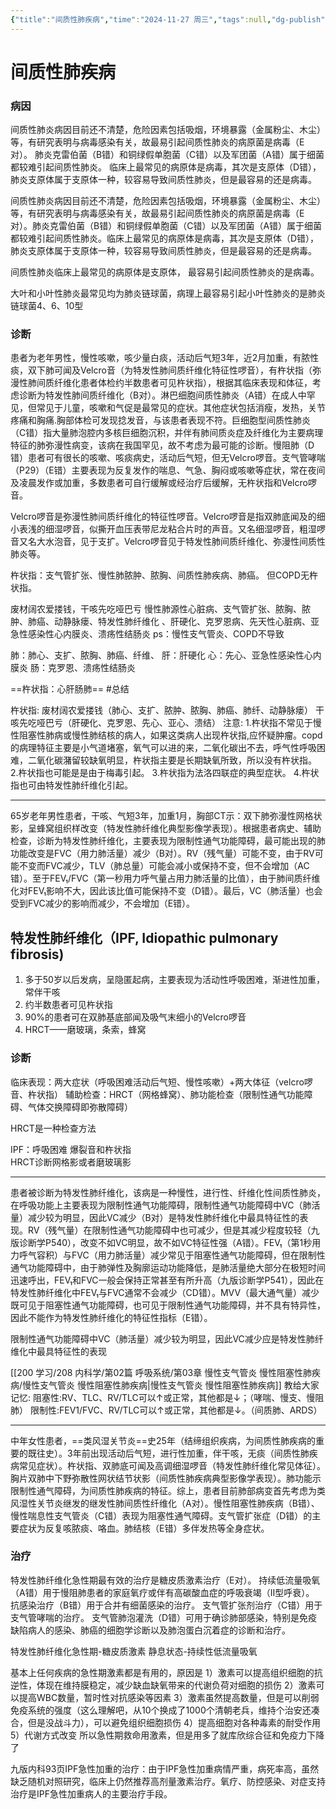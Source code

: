 ```yaml
---
{"title":"间质性肺疾病","time":"2024-11-27 周三","tags":null,"dg-publish":true,"permalink":"/200 学习/208 内科学/第02篇 呼吸系统/第09章 间质性肺疾病/间质性肺疾病/","dgPassFrontmatter":true,"created":"2024-11-27T08:54:42.000+08:00","updated":"2024-12-02T09:23:24.000+08:00"}
---
```


# 间质性肺疾病

### 病因
间质性肺炎病因目前还不清楚，危险因素包括吸烟，环境暴露（金属粉尘、木尘）等，有研究表明与病毒感染有关，故最易引起间质性肺炎的病原菌是病毒（E对）。
肺炎克雷伯菌（B错）和铜绿假单胞菌（C错）以及军团菌（A错）属于细菌都较难引起间质性肺炎。
临床上最常见的病原体是病毒，其次是支原体（D错），肺炎支原体属于支原体一种，较容易导致间质性肺炎，但是最容易的还是病毒。

间质性肺炎病因目前还不清楚，危险因素包括吸烟，环境暴露（金属粉尘、木尘）等，有研究表明与病毒感染有关，故最易引起间质性肺炎的病原菌是病毒（E对）。肺炎克雷伯菌（B错）和铜绿假单胞菌（C错）以及军团菌（A错）属于细菌都较难引起间质性肺炎。临床上最常见的病原体是病毒，其次是支原体（D错），肺炎支原体属于支原体一种，较容易导致间质性肺炎，但是最容易的还是病毒。

间质性肺炎临床上最常见的病原体是支原体，
最容易引起间质性肺炎的是病毒。

大叶和小叶性肺炎最常见均为肺炎链球菌，病理上最容易引起小叶性肺炎的是肺炎链球菌4、6、10型
### 诊断
患者为老年男性，慢性咳嗽，咳少量白痰，活动后气短3年，近2月加重，有脓性痰，双下肺可闻及Velcro音（为特发性肺间质纤维化特征性啰音），有杵状指（弥漫性肺间质纤维化患者体检约半数患者可见杵状指），根据其临床表现和体征，考虑诊断为特发性肺间质纤维化（B对）。淋巴细胞间质性肺炎（A错）在成人中罕见，但常见于儿童，咳嗽和气促是最常见的症状。其他症状包括消瘦，发热，关节疼痛和胸痛.胸部体检可发现捻发音，与该患者表现不符。巨细胞型间质性肺炎（C错）指大量肺泡腔内多核巨细胞沉积，并伴有肺间质炎症及纤维化为主要病理特征的肺弥漫性病变，该病在我国罕见，故不考虑为最可能的诊断。慢阻肺（D错）患者可有很长的咳嗽、咳痰病史，活动后气短，但无Velcro啰音。支气管哮喘（P29）（E错）主要表现为反复发作的喘息、气急、胸闷或咳嗽等症状，常在夜间及凌晨发作或加重，多数患者可自行缓解或经治疗后缓解，无杵状指和Velcro啰音。

Velcro啰音是弥漫性肺间质纤维化的特征性啰音。Velcro啰音是指双肺底闻及的细小表浅的细湿啰音，似撕开血压表带尼龙粘合片时的声音。又名细湿啰音，粗湿啰音又名大水泡音，见于支扩。Velcro啰音见于特发性肺间质纤维化、弥漫性间质性肺炎等。

杵状指：支气管扩张、慢性肺脓肿、脓胸、间质性肺疾病、肺癌。  但COPD无杵状指。

废材阔农爱搂钱，干咳先吃哑巴亏
慢性肺源性心脏病、支气管扩张、脓胸、脓肿、肺癌、动静脉瘘、特发性肺纤维化 、肝硬化、克罗恩病、先天性心脏病、亚急性感染性心内膜炎、溃疡性结肠炎
ps：慢性支气管炎、COPD不导致

肺：肺心、支扩、脓胸、肺癌、纤维、
肝：肝硬化
心：先心、亚急性感染性心内膜炎
肠：克罗恩、溃疡性结肠炎

==杵状指：心肝肠肺== #总结

杵状指:
废材阔农爱搂钱（肺心、支扩、脓肿、脓胸、肺癌、肺纤、动静脉瘘）
干咳先吃哑巴亏（肝硬化、克罗恩、先心、亚心、溃结）
注意:
1.杵状指不常见于慢性阻塞性肺病或慢性肺结核的病人，如果这类病人出现杵状指,应怀疑肿瘤。copd的病理特征主要是小气道堵塞，氧气可以进的来，二氧化碳出不去，呼气性呼吸困难，二氧化碳潴留较缺氧明显，杵状指主要是长期缺氧所致，所以没有杵状指。
2.杵状指也可能是是由于梅毒引起。
3.杵状指为法洛四联症的典型症状。
4.杵状指也可由特发性肺纤维化引起。
***
65岁老年男性患者，干咳、气短3年，加重1月，胸部CT示：双下肺弥漫性网格状影，呈蜂窝组织样改变（特发性肺纤维化典型影像学表现）。根据患者病史、辅助检查，诊断为特发性肺纤维化，主要表现为限制性通气功能障碍，最可能出现的肺功能改变是FVC（用力肺活量）减少（B对）。RV（残气量）可能不变，由于RV可能不变而FVC减少，TLV（肺总量）可能会减小或保持不变，但不会增加（AC错）。至于FEV₁/FVC（第一秒用力呼气量占用力肺活量的比值），由于肺间质纤维化对FEV₁影响不大，因此该比值可能保持不变（D错）。最后，VC（肺活量）也会受到FVC减少的影响而减少，不会增加（E错）。
## 特发性肺纤维化（IPF, Idiopathic pulmonary fibrosis)
1. 多于50岁以后发病，呈隐匿起病，主要表现为活动性呼吸困难，渐进性加重，常伴干咳
2. 约半数患者可见杵状指
3. 90%的患者可在双肺基底部闻及吸气末细小的Velcro啰音
4. HRCT——磨玻璃，条索，蜂窝

### 诊断
临床表现：两大症状（呼吸困难活动后气短、慢性咳嗽）+两大体征（velcro啰音、杵状指）
辅助检查：HRCT（网格蜂窝）、肺功能检查（限制性通气功能障碍、气体交换障碍即弥散障碍）

HRCT是一种检查方法

IPF：呼吸困难  爆裂音和杵状指  
HRCT诊断网格影或者磨玻璃影
***
患者被诊断为特发性肺纤维化，该病是一种慢性，进行性、纤维化性间质性肺炎，在呼吸功能上主要表现为限制性通气功能障碍，限制性通气功能障碍中VC（肺活量）减少较为明显，因此VC减少（B对）是特发性肺纤维化中最具特征性的表现。RV（残气量）在限制性通气功能障碍中也可减少，但是其减少程度较轻（九版诊断学P540），改变不如VC明显，故不如VC特征性强（A错）。FEV₁（第1秒用力呼气容积）与FVC（用力肺活量）减少常见于阻塞性通气功能障碍，但在限制性通气功能障碍中，由于肺弹性及胸廓运动功能降低，是肺活量绝大部分在极短时间迅速呼出，FEV₁和FVC一般会保持正常甚至有所升高（九版诊断学P541），因此在特发性肺纤维化中FEV₁与FVC通常不会减少（CD错）。MVV（最大通气量）减少既可见于阻塞性通气功能障碍，也可见于限制性通气功能障碍，并不具有特异性，因此不能作为特发性肺纤维化的特征性指标（E错）。

限制性通气功能障碍中VC（肺活量）减少较为明显，因此VC减少应是特发性肺纤维化中最具特征性的表现

[[200 学习/208 内科学/第02篇 呼吸系统/第03章 慢性支气管炎 慢性阻塞性肺疾病/慢性支气管炎 慢性阻塞性肺疾病\|慢性支气管炎 慢性阻塞性肺疾病]]
教给大家记忆:
阻塞性:RV、TLC、RV/TLC可以↑或正常，其他都是↓；（哮喘、慢支、慢阻肺）
限制性:FEV1/FVC、RV/TLC可以↑或正常，其他都是↓。（间质肺、ARDS）
***
中年女性患者，==类风湿关节炎==史25年（结缔组织疾病，为间质性肺疾病的重要的既往史）。3年前出现活动后气短，进行性加重，伴干咳，无痰（间质性肺疾病常见症状）。杵状指、双肺底可闻及高调细湿啰音（特发性肺纤维化常见体征）。胸片双肺中下野弥散性网状结节状影（间质性肺疾病典型影像学表现）。肺功能示限制性通气障碍，为间质性肺疾病的特征。综上，患者目前肺部病变首先考虑为类风湿性关节炎继发的继发性肺间质性纤维化（A对）。慢性阻塞性肺疾病（B错）、慢性喘息性支气管炎（C错）表现为阻塞性通气障碍。支气管扩张症（D错）的主要症状为反复咳脓痰、咯血。肺结核（E错）多伴发热等全身症状。

### 治疗
特发性肺纤维化急性期最有效的治疗是糖皮质激素治疗（E对）。
持续低流量吸氧（A错）用于慢阻肺患者的家庭氧疗或伴有高碳酸血症的呼吸衰竭（Ⅱ型呼衰）。
抗感染治疗（B错）用于合并有细菌感染的治疗。
支气管扩张剂治疗（C错）用于支气管哮喘的治疗。
支气管肺泡灌洗（D错）可用于确诊肺部感染，特别是免疫缺陷病人的感染、肺癌的细胞学诊断以及肺泡蛋白沉着症的诊断和治疗。

特发性肺纤维化急性期-糖皮质激素
静息状态-持续性低流量吸氧

基本上任何疾病的急性期激素都是有用的，原因是
1）激素可以提高组织细胞的抗逆性，体现在维持膜稳定，减少缺血缺氧带来的代谢负荷对细胞的损伤
2）激素可以提高WBC数量，暂时性对抗感染等因素
3）激素虽然提高数量，但是可以削弱免疫系统的强度（这么理解吧，从10个换成了1000个清朝老兵，维持个治安还凑合，但是没战斗力），可以避免组织细胞损伤
4）提高细胞对各种毒素的耐受作用
5）代谢方式改变
所以急性期救命用激素，但是用多了就库欣综合征和免疫力下降了

九版内科93页IPF急性加重的治疗：由于IPF急性加重病情严重，病死率高，虽然缺乏随机对照研究，临床上仍然推荐高剂量激素治疗。氧疗、防控感染、对症支持治疗是IPF急性加重病人的主要治疗手段。


















































































































































































































































































































































































































































